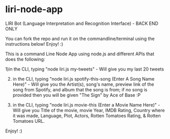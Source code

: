 # liri-node-app
LIRI Bot (Language Interpretation and Recognition Interface) - BACK END ONLY

You can fork the repo and run it on the commandline/terminal using the instructions below! Enjoy! :)

This is a command Line Node App using node.js and different APIs that does the following:

1)in the CLI, typing "node liri.js my-tweets" - Will give you my last 20 tweets

2) in the CLI, typing "node liri.js spotify-this-song (Enter A Song Name Here)" - Will give you the Artist(s), song's name, preview link of the song from Spotify, and album that the song is from; if no song is provided then you will be given "The Sign" by Ace of Base   :P

3) in the CLI, typing "node liri.js movie-this (Enter a Movie Name Here)" - Will give you Title of the movie, movie Year, IMDB Rating, Country where it was made, Language, Plot, Actors, Rotten Tomatoes Rating, & Rotten Tomatoes URL.

Enjoy! :)
